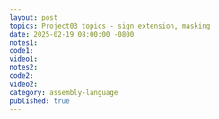 ```yaml
---
layout: post
topics: Project03 topics - sign extension, masking
date: 2025-02-19 08:00:00 -0800
notes1: 
code1: 
video1: 
notes2: 
code2: 
video2: 
category: assembly-language
published: true
---
```

